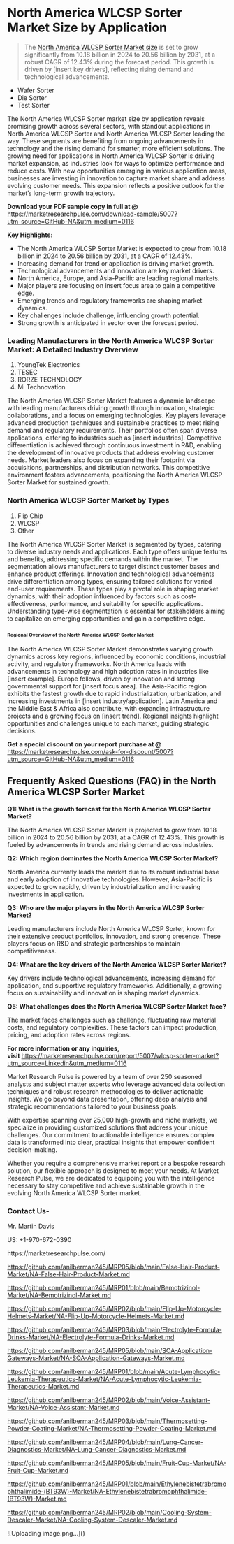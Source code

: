 <h1>North America WLCSP Sorter Market&nbsp;Size by Application</h1><blockquote><p>The <a href="https://marketresearchpulse.com/download-sample/5007?utm_source=GitHub-NA&amp;utm_medium=0116">North America WLCSP Sorter Market size</a> is set to grow significantly from 10.18 billion in 2024 to 20.56 billion by 2031, at a robust CAGR of 12.43% during the forecast period. This growth is driven by [insert key drivers], reflecting rising demand and technological advancements.</p></blockquote><ul><li>Wafer Sorter<li> Die Sorter<li> Test Sorter</li></ul><p>The North America WLCSP Sorter market size by application reveals promising growth across several sectors, with standout applications in North America WLCSP Sorter and North America WLCSP Sorter leading the way. These segments are benefiting from ongoing advancements in technology and the rising demand for smarter, more efficient solutions. The growing need for applications in North America WLCSP Sorter is driving market expansion, as industries look for ways to optimize performance and reduce costs. With new opportunities emerging in various application areas, businesses are investing in innovation to capture market share and address evolving customer needs. This expansion reflects a positive outlook for the market’s long-term growth trajectory.</p><p><strong>Download your PDF sample copy in full at @ </strong><a href="https://marketresearchpulse.com/download-sample/5007?utm_source=GitHub-NA&amp;utm_medium=0116">https://marketresearchpulse.com/download-sample/5007?utm_source=GitHub-NA&amp;utm_medium=0116</a></p><p><strong>Key Highlights: </strong></p><ul><li>The North America WLCSP Sorter Market is expected to grow from 10.18 billion in 2024 to 20.56 billion by 2031, at a CAGR of 12.43%.</li><li>Increasing demand for trend or application is driving market growth.</li><li>Technological advancements and innovation are key market drivers.</li><li>North America, Europe, and Asia-Pacific are leading regional markets.</li><li>Major players are focusing on insert focus area to gain a competitive edge.</li><li>Emerging trends and regulatory frameworks are shaping market dynamics.</li><li>Key challenges include challenge, influencing growth potential.</li><li>Strong growth is anticipated in sector over the forecast period.</li></ul><h3>Leading Manufacturers in the North America WLCSP Sorter Market: A Detailed Industry Overview</h3><ol><li>YoungTek Electronics</li><li>TESEC</li><li>RORZE TECHNOLOGY</li><li>Mi Technovation</li></ol><div class="flex max-w-full flex-col flex-grow"><div class="min-h-8 text-message flex w-full flex-col items-end gap-2 whitespace-normal break-words [.text-message+&amp;]:mt-5" dir="auto" data-message-author-role="assistant" data-message-id="fd8432e4-4910-450d-b182-61b7bfb0a01f" data-message-model-slug="gpt-4o"><div class="flex w-full flex-col gap-1 empty:hidden first:pt-[3px]"><div class="markdown prose w-full break-words dark:prose-invert light"><p>The North America WLCSP Sorter Market features a dynamic landscape with leading manufacturers driving growth through innovation, strategic collaborations, and a focus on emerging technologies. Key players leverage advanced production techniques and sustainable practices to meet rising demand and regulatory requirements. Their portfolios often span diverse applications, catering to industries such as [insert industries]. Competitive differentiation is achieved through continuous investment in R&amp;D, enabling the development of innovative products that address evolving customer needs. Market leaders also focus on expanding their footprint via acquisitions, partnerships, and distribution networks. This competitive environment fosters advancements, positioning the North America WLCSP Sorter Market for sustained growth.</p></div></div></div></div><h3>North America WLCSP Sorter Market by Types</h3><ol><li>Flip Chip<li> WLCSP<li> Other</li></ol><div class="flex max-w-full flex-col flex-grow"><div class="min-h-8 text-message flex w-full flex-col items-end gap-2 whitespace-normal break-words [.text-message+&amp;]:mt-5" dir="auto" data-message-author-role="assistant" data-message-id="084470be-0bb7-4664-bddf-5156b4f41249" data-message-model-slug="gpt-4o-mini"><div class="flex w-full flex-col gap-1 empty:hidden first:pt-[3px]"><div class="markdown prose w-full break-words dark:prose-invert light"><p>The North America WLCSP Sorter Market is segmented by types, catering to diverse industry needs and applications. Each type offers unique features and benefits, addressing specific demands within the market. The segmentation allows manufacturers to target distinct customer bases and enhance product offerings. Innovation and technological advancements drive differentiation among types, ensuring tailored solutions for varied end-user requirements. These types play a pivotal role in shaping market dynamics, with their adoption influenced by factors such as cost-effectiveness, performance, and suitability for specific applications. Understanding type-wise segmentation is essential for stakeholders aiming to capitalize on emerging opportunities and gain a competitive edge.</p></div></div></div></div><h3><span style="font-size: 11px;">Regional Overview of the North America WLCSP Sorter Market</span></h3><div class="flex max-w-full flex-col flex-grow"><div class="min-h-8 text-message flex w-full flex-col items-end gap-2 whitespace-normal break-words [.text-message+&amp;]:mt-5" dir="auto" data-message-author-role="assistant" data-message-id="e9038762-ce64-4e30-91c9-9bd413514231" data-message-model-slug="gpt-4o-mini"><div class="flex w-full flex-col gap-1 empty:hidden first:pt-[3px]"><div class="markdown prose w-full break-words dark:prose-invert light"><p>The North America WLCSP Sorter Market demonstrates varying growth dynamics across key regions, influenced by economic conditions, industrial activity, and regulatory frameworks. North America leads with advancements in technology and high adoption rates in industries like [insert example]. Europe follows, driven by innovation and strong governmental support for [insert focus area]. The Asia-Pacific region exhibits the fastest growth due to rapid industrialization, urbanization, and increasing investments in [insert industry/application]. Latin America and the Middle East &amp; Africa also contribute, with expanding infrastructure projects and a growing focus on [insert trend]. Regional insights highlight opportunities and challenges unique to each market, guiding strategic decisions.</p></div></div></div></div><p><strong>Get a special discount on your report purchase at @ </strong><a href="https://marketresearchpulse.com/ask-for-discount/5007?utm_source=GitHub-NA&amp;utm_medium=0116">https://marketresearchpulse.com/ask-for-discount/5007?utm_source=GitHub-NA&amp;utm_medium=0116</a></p><h2>Frequently Asked Questions (FAQ) in the North America WLCSP Sorter Market</h2><p><strong>Q1: What is the growth forecast for the North America WLCSP Sorter Market?</strong></p><p>The North America WLCSP Sorter Market is projected to grow from 10.18 billion in 2024 to 20.56 billion by 2031, at a CAGR of 12.43%. This growth is fueled by advancements in trends and rising demand across industries.</p><p><strong>Q2: Which region dominates the North America WLCSP Sorter Market?</strong></p><p>North America currently leads the market due to its robust industrial base and early adoption of innovative technologies. However, Asia-Pacific is expected to grow rapidly, driven by industrialization and increasing investments in application.</p><p><strong>Q3: Who are the major players in the North America WLCSP Sorter Market?</strong></p><p>Leading manufacturers include North America WLCSP Sorter, known for their extensive product portfolios, innovation, and strong presence. These players focus on R&amp;D and strategic partnerships to maintain competitiveness.</p><p><strong>Q4: What are the key drivers of the North America WLCSP Sorter Market?</strong></p><p>Key drivers include technological advancements, increasing demand for application, and supportive regulatory frameworks. Additionally, a growing focus on sustainability and innovation is shaping market dynamics.</p><p><strong>Q5: What challenges does the North America WLCSP Sorter Market face?</strong></p><p>The market faces challenges such as challenge, fluctuating raw material costs, and regulatory complexities. These factors can impact production, pricing, and adoption rates across regions.</p><p><strong>For more information or any inquiries, visit&nbsp;</strong><a href="https://marketresearchpulse.com/report/5007/wlcsp-sorter-market?utm_source=Linkedin&utm_medium=0116">https://marketresearchpulse.com/report/5007/wlcsp-sorter-market?utm_source=Linkedin&utm_medium=0116</a></p><p>Market Research Pulse is powered by a team of over 250 seasoned analysts and subject matter experts who leverage advanced data collection techniques and robust research methodologies to deliver actionable insights. We go beyond data presentation, offering deep analysis and strategic recommendations tailored to your business goals.</p><p>With expertise spanning over 25,000 high-growth and niche markets, we specialize in providing customized solutions that address your unique challenges. Our commitment to actionable intelligence ensures complex data is transformed into clear, practical insights that empower confident decision-making.</p><p>Whether you require a comprehensive market report or a bespoke research solution, our flexible approach is designed to meet your needs. At Market Research Pulse, we are dedicated to equipping you with the intelligence necessary to stay competitive and achieve sustainable growth in the evolving North America WLCSP Sorter market.</p><h3><strong>Contact Us-</strong></h3><p>Mr. Martin Davis</p><p>US: +1-970-672-0390</p><p>https://marketresearchpulse.com/</p><p><a href="https://github.com/anilberman245/MRP05/blob/main/False-Hair-Product-Market/NA-False-Hair-Product-Market.md">https://github.com/anilberman245/MRP05/blob/main/False-Hair-Product-Market/NA-False-Hair-Product-Market.md</a></p><p><a href="https://github.com/anilberman245/MRP01/blob/main/Bemotrizinol-Market/NA-Bemotrizinol-Market.md">https://github.com/anilberman245/MRP01/blob/main/Bemotrizinol-Market/NA-Bemotrizinol-Market.md</a></p><p><a href="https://github.com/anilberman245/MRP02/blob/main/Flip-Up-Motorcycle-Helmets-Market/NA-Flip-Up-Motorcycle-Helmets-Market.md">https://github.com/anilberman245/MRP02/blob/main/Flip-Up-Motorcycle-Helmets-Market/NA-Flip-Up-Motorcycle-Helmets-Market.md</a></p><p><a href="https://github.com/anilberman245/MRP03/blob/main/Electrolyte-Formula-Drinks-Market/NA-Electrolyte-Formula-Drinks-Market.md">https://github.com/anilberman245/MRP03/blob/main/Electrolyte-Formula-Drinks-Market/NA-Electrolyte-Formula-Drinks-Market.md</a></p><p><a href="https://github.com/anilberman245/MRP05/blob/main/SOA-Application-Gateways-Market/NA-SOA-Application-Gateways-Market.md">https://github.com/anilberman245/MRP05/blob/main/SOA-Application-Gateways-Market/NA-SOA-Application-Gateways-Market.md</a></p><p><a href="https://github.com/anilberman245/MRP01/blob/main/Acute-Lymphocytic-Leukemia-Therapeutics-Market/NA-Acute-Lymphocytic-Leukemia-Therapeutics-Market.md">https://github.com/anilberman245/MRP01/blob/main/Acute-Lymphocytic-Leukemia-Therapeutics-Market/NA-Acute-Lymphocytic-Leukemia-Therapeutics-Market.md</a></p><p><a href="https://github.com/anilberman245/MRP02/blob/main/Voice-Assistant-Market/NA-Voice-Assistant-Market.md">https://github.com/anilberman245/MRP02/blob/main/Voice-Assistant-Market/NA-Voice-Assistant-Market.md</a></p><p><a href="https://github.com/anilberman245/MRP03/blob/main/Thermosetting-Powder-Coating-Market/NA-Thermosetting-Powder-Coating-Market.md">https://github.com/anilberman245/MRP03/blob/main/Thermosetting-Powder-Coating-Market/NA-Thermosetting-Powder-Coating-Market.md</a></p><p><a href="https://github.com/anilberman245/MRP04/blob/main/Lung-Cancer-Diagnostics-Market/NA-Lung-Cancer-Diagnostics-Market.md">https://github.com/anilberman245/MRP04/blob/main/Lung-Cancer-Diagnostics-Market/NA-Lung-Cancer-Diagnostics-Market.md</a></p><p><a href="https://github.com/anilberman245/MRP05/blob/main/Fruit-Cup-Market/NA-Fruit-Cup-Market.md">https://github.com/anilberman245/MRP05/blob/main/Fruit-Cup-Market/NA-Fruit-Cup-Market.md</a></p><p><a href="https://github.com/anilberman245/MRP01/blob/main/Ethylenebistetrabromophthalimide-(BT93W)-Market/NA-Ethylenebistetrabromophthalimide-(BT93W)-Market.md">https://github.com/anilberman245/MRP01/blob/main/Ethylenebistetrabromophthalimide-(BT93W)-Market/NA-Ethylenebistetrabromophthalimide-(BT93W)-Market.md</a></p><p><a href="https://github.com/anilberman245/MRP02/blob/main/Cooling-System-Descaler-Market/NA-Cooling-System-Descaler-Market.md">https://github.com/anilberman245/MRP02/blob/main/Cooling-System-Descaler-Market/NA-Cooling-System-Descaler-Market.md</a></p>
![Uploading image.png…]()
